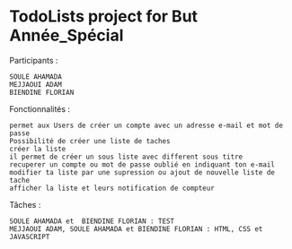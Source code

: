 # TodoLists project for But Année_Spécial


Participants :

    SOULE AHAMADA
    MEJJAOUI ADAM
    BIENDINE FLORIAN

Fonctionnalités :

    permet aux Users de créer un compte avec un adresse e-mail et mot de passe
    Possibilité de créer une liste de taches
    créer la liste
    il permet de créer un sous liste avec different sous titre
    recuperer un compte ou mot de passe oublié en indiquant ton e-mail
    modifier ta liste par une supression ou ajout de nouvelle liste de tache
    afficher la liste et leurs notification de compteur

Tâches :

    SOULE AHAMADA et  BIENDINE FLORIAN : TEST
    MEJJAOUI ADAM, SOULE AHAMADA et BIENDINE FLORIAN : HTML, CSS et JAVASCRIPT
    

